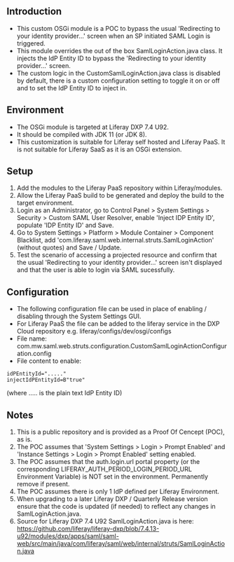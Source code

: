 ## Introduction ##
- This custom OSGi module is a POC to bypass the usual 'Redirecting to your identity provider...' screen when an SP initiated SAML Login is triggered.
- This module overrides the out of the box SamlLoginAction.java class. It injects the IdP Entity ID to bypass the  'Redirecting to your identity provider...' screen.
- The custom logic in the CustomSamlLoginAction.java class is disabled by default, there is a custom configuration setting to toggle it on or off and to set the IdP Entity ID to inject in.

## Environment ##
- The OSGi module is targeted at Liferay DXP 7.4 U92.
- It should be compiled with JDK 11 (or JDK 8).
- This customization is suitable for Liferay self hosted and Liferay PaaS. It is not suitable for Liferay SaaS as it is an OSGi extension.

## Setup ##
1. Add the modules to the Liferay PaaS repository within Liferay/modules.
2. Allow the Liferay PaaS build to be generated and deploy the build to the target environment.
3. Login as an Administrator, go to Control Panel > System Settings > Security > Custom SAML User Resolver, enable 'Inject IDP Entity ID', populate 'IDP Entity ID' and Save.
4. Go to System Settings > Platform > Module Container > Component Blacklist, add 'com.liferay.saml.web.internal.struts.SamlLoginAction' (without quotes) and Save / Update.
5. Test the scenario of accessing a projected resource and confirm that the usual 'Redirecting to your identity provider...' screen isn't displayed and that the user is able to login via SAML sucessfully.

## Configuration ##
- The following configuration file can be used in place of enabling / disabling through the System Settings GUI.
- For Liferay PaaS the file can be added to the liferay service in the DXP Cloud repository e.g. liferay/configs/dev/osgi/configs
- File name: com.mw.saml.web.struts.configuration.CustomSamlLoginActionConfiguration.config
- File content to enable:

```
idPEntityId="....."
injectIdPEntityId=B"true"
```

(where ..... is the plain text IdP Entity ID)

## Notes ##
1. This is a public repository and is provided as a Proof Of Cencept (POC), as is. 
2. The POC assumes that 'System Settings > Login > Prompt Enabled' and 'Instance Settings > Login > Prompt Enabled' setting enabled.
3. The POC assumes that the auth.login.url portal property (or the corresponding LIFERAY_AUTH_PERIOD_LOGIN_PERIOD_URL Environment Variable) is NOT set in the environment. Permanently remove if present.
4. The POC assumes there is only 1 IdP defined per Liferay Environment.
5. When upgrading to a later Liferay DXP / Quarterly Release version ensure that the code is updated (if needed) to reflect any changes in SamlLoginAction.java.
6. Source for Liferay DXP 7.4 U92 SamlLoginAction.java is here: https://github.com/liferay/liferay-dxp/blob/7.4.13-u92/modules/dxp/apps/saml/saml-web/src/main/java/com/liferay/saml/web/internal/struts/SamlLoginAction.java
